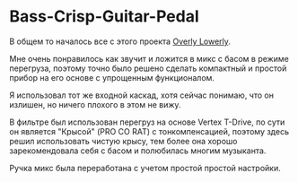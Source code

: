 # Bass-Crisp-Guitar-Pedal

В общем то началось все с этого проекта [Overly Lowerly](https://github.com/EugeneCarlo/OVERLY-LOWERLY-Guitar-Pedal).<p>

Мне очень понравилось как звучит и ложится в микс с басом в режиме перегруза, поэтому точно было решено сделать компактный и простой прибор на его основе с упрощенным функционалом.<p>

Я использовал тот же входной каскад, хотя сейчас понимаю, что он излишен, но ничего плохого в этом не вижу.<br>

В фильтре был использован перегруз на основе Vertex T-Drive, по сути он является "Крысой" (PRO CO RAT) с тонкомпенсацией, поэтому здесь решил использовать чистую крысу, тем более она хорошо зарекомендовала себя с басом и полюбилась многим музыканта.<br>

Ручка микс была переработана с учетом простой простой настройки.<br>

